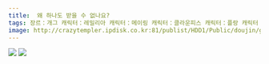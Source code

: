 ```yaml
---
title:  왜 하나도 받을 수 없나요?
tags: 장르：개그 캐릭터：레밀리아 캐릭터：메이링 캐릭터：클라운피스 캐릭터：플랑 캐릭터：헤카티아 火鳥 동방_웹코믹
image: http://crazytempler.ipdisk.co.kr:81/publist/HDD1/Public/doujin/ghap/5859/001.jpg
---
```

<img src="http://crazytempler.ipdisk.co.kr:81/publist/HDD1/Public/doujin/ghap/5859/001.jpg">
<img src="http://crazytempler.ipdisk.co.kr:81/publist/HDD1/Public/doujin/ghap/5859/002.jpg">
